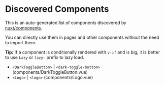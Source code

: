 # Discovered Components

This is an auto-generated list of components discovered by [nuxt/components](https://github.com/nuxt/components).

You can directly use them in pages and other components without the need to import them.

**Tip:** If a component is conditionally rendered with `v-if` and is big, it is better to use `Lazy` or `lazy-` prefix to lazy load.

- `<DarkToggleButton>` | `<dark-toggle-button>` (components/DarkToggleButton.vue)
- `<Logo>` | `<logo>` (components/Logo.vue)
